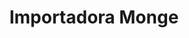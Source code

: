 ---
title: "Importadora Monge"
url: /san-francisco-de-dos-rios/importadora-monge/
shop: Allgemein
---